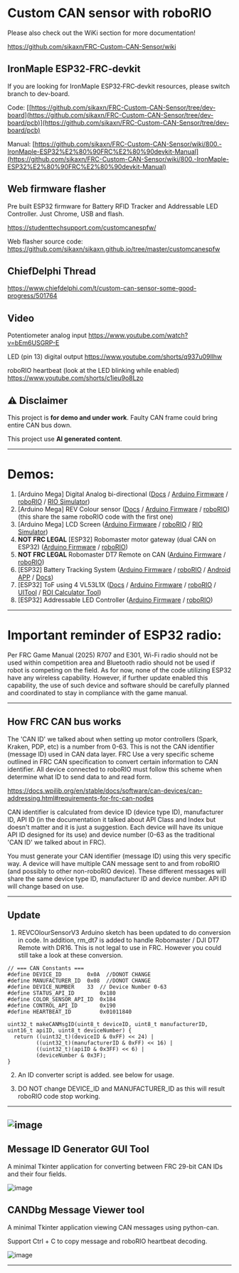 
# Custom CAN sensor with roboRIO

Please also check out the WiKi section for more documentation!

https://github.com/sikaxn/FRC-Custom-CAN-Sensor/wiki

## IronMaple ESP32‐FRC‐devkit

If you are looking for IronMaple ESP32‐FRC‐devkit resources, please switch branch to dev-board.

Code: [[https://github.com/sikaxn/FRC-Custom-CAN-Sensor/tree/dev-board](https://github.com/sikaxn/FRC-Custom-CAN-Sensor/tree/dev-board/pcb)](https://github.com/sikaxn/FRC-Custom-CAN-Sensor/tree/dev-board/pcb)

Manual: [https://github.com/sikaxn/FRC-Custom-CAN-Sensor/wiki/800.-IronMaple-ESP32%E2%80%90FRC%E2%80%90devkit-Manual](https://github.com/sikaxn/FRC-Custom-CAN-Sensor/wiki/800.-IronMaple-ESP32%E2%80%90FRC%E2%80%90devkit-Manual)


## Web firmware flasher

Pre built ESP32 firmware for Battery RFID Tracker and Addressable LED Controller. Just Chrome, USB and flash.

https://studenttechsupport.com/customcanespfw/

Web flasher source code: https://github.com/sikaxn/sikaxn.github.io/tree/master/customcanespfw

## ChiefDelphi Thread
https://www.chiefdelphi.com/t/custom-can-sensor-some-good-progress/501764

## Video

Potentiometer analog input
https://www.youtube.com/watch?v=bEm6USGRP-E

LED (pin 13) digital output
https://www.youtube.com/shorts/q937u09llhw

roboRIO heartbeat (look at the LED blinking while enabled)
https://www.youtube.com/shorts/c1ieu9o8Lzo



## ⚠️ Disclaimer

This project is **for demo and under work**. Faulty CAN frame could bring entire CAN bus down. 

This project use **AI generated content**. 

---
# Demos:

1. [Arduino Mega] Digital Analog bi-directional ([Docs](Arduino/readme.md) / [Arduino Firmware](Arduino/Digital_Analog/) / [roboRIO](roboRIO/can-test/) / [RIO Simulator](scripts/ADrioSIm.py))
2. [Arduino Mega] REV Colour sensor  ([Docs](Arduino/readme.md) / [Arduino Firmware](Arduino/REVColourSensorV3/) / [roboRIO](roboRIO/can-test/)) (this share the same roboRIO code with the first one)
3. [Arduino Mega] LCD Screen  ([Arduino Firmware](Arduino/LCD/) / [roboRIO](roboRIO/can-LCD/) / [RIO Simulator](scripts/LCDSendRIOSIM.py))
4. **NOT FRC LEGAL** [ESP32] Robomaster motor gateway (dual CAN on ESP32)  ([Arduino Firmware](Arduino/RM_stuff/) / [roboRIO](roboRIO/djimotor/))
5. **NOT FRC LEGAL** Robomaster DT7 Remote on CAN  ([Arduino Firmware](Arduino/RM_stuff/) / [roboRIO](roboRIO/dt7/))
6. [ESP32] Battery Tracking System ([Arduino Firmware](Arduino/Battery_Tracking/batteryReaderAutoPD/) / [roboRIO](roboRIO/batteryReader/) / [Android APP](https://github.com/sikaxn/FRC-RFID-Battery-Reader) / [Docs](Arduino/Battery_Tracking/readme.md))
7. [ESP32] ToF using 4 VL53L1X ([Docs](Arduino/ToF/readme.md) / [Arduino Firmware](Arduino/ToF/laserCANx4/) / [roboRIO](roboRIO/ToF/) / [UITool](scripts/ToFReaderROI.py) / [ROI Calculator Tool](scripts/TofRIOCalc.py))
8. [ESP32] Addressable LED Controller ([Arduino Firmware](Arduino/addressableLED/) / [roboRIO](roboRIO/addressableLED/))

---

# Important reminder of ESP32 radio:

Per FRC Game Manual (2025) R707 and E301, Wi-Fi radio should not be used within competition area and Bluetooth radio should not be used if robot is competing on the field. As for now, none of the code utilizing ESP32 have any wireless capability. However, if further update enabled this capability, the use of such device and software should be carefully planned and coordinated to stay in compliance with the game manual. 

---
## How FRC CAN bus works

The 'CAN ID' we talked about when setting up motor controllers (Spark, Kraken, PDP, etc) is a number from 0-63. This is not the CAN identifier (message ID) used in CAN data layer. FRC Use a very specific scheme outlined in FRC CAN specification to convert certain information to CAN identifier. All device connected to roboRIO must follow this scheme when determine what ID to send data to and read form.

https://docs.wpilib.org/en/stable/docs/software/can-devices/can-addressing.html#requirements-for-frc-can-nodes

CAN identifier is calculated from device ID (device type ID), manufacturer ID, API ID (in the documentation it talked about API Class and Index but doesn't matter and it is just a suggestion. Each device will have its unique API ID designed for its use) and device number (0-63 as the traditional 'CAN ID' we talked about in FRC). 

You must generate your CAN identifier (message ID) using this very specific way. A device will have multiple CAN message sent to and from roboRIO (and possibly to other non-roboRIO device). These different messages will share the same device type ID, manufacturer ID and device number. API ID will change based on use. 

---
## Update

1. REVCOlourSensorV3 Arduino sketch has been updated to do conversion in code. In addition, rm_dt7 is added to handle Robomaster / DJI DT7 Remote with DR16. This is not legal to use in FRC. However you could still take a look at these conversion. 

```
// === CAN Constants ===
#define DEVICE_ID        0x0A  //DONOT CHANGE
#define MANUFACTURER_ID  0x08  //DONOT CHANGE
#define DEVICE_NUMBER    33  // Device Number 0-63
#define STATUS_API_ID        0x180
#define COLOR_SENSOR_API_ID  0x184
#define CONTROL_API_ID       0x190
#define HEARTBEAT_ID         0x01011840

uint32_t makeCANMsgID(uint8_t deviceID, uint8_t manufacturerID, uint16_t apiID, uint8_t deviceNumber) {
  return ((uint32_t)(deviceID & 0xFF) << 24) |
         ((uint32_t)(manufacturerID & 0xFF) << 16) |
         ((uint32_t)(apiID & 0x3FF) << 6) |
         (deviceNumber & 0x3F);
}
```
2. An ID converter script is added. see below for usage.

3. DO NOT change DEVICE_ID and MANUFACTURER_ID as this will result roboRIO code stop working. 

---
![image](img/img.jpg)
---

## **Message ID Generator GUI Tool**

A minimal Tkinter application for converting between FRC 29-bit CAN IDs and their four fields.

![image](/img/gen.JPG)

## **CANDbg Message Viewer tool**

A minimal Tkinter application viewing CAN messages using python-can.

Support Ctrl + C to copy message and roboRIO heartbeat decoding.

![image](/img/candbg.png)


---
